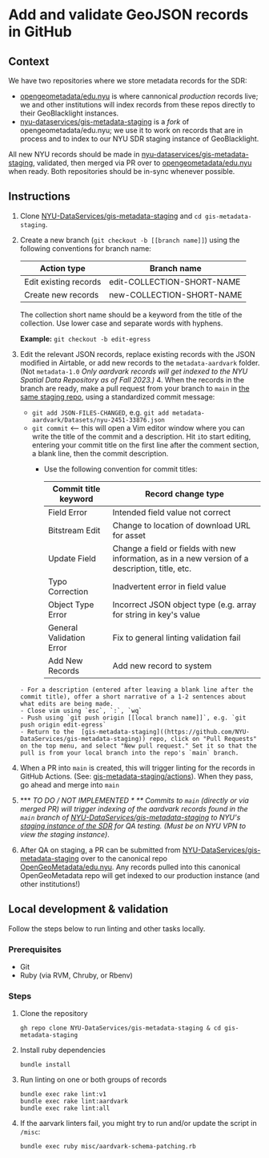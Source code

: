 # Add and validate GeoJSON records in GitHub

## Context
We have two repositories where we store metadata records for the SDR:
- [opengeometadata/edu.nyu](https://github.com/opengeometadata/edu.nyu) is where cannonical *production* records live; we and other institutions will index records from these repos directly to their GeoBlacklight instances.
- [nyu-dataservices/gis-metadata-staging](https://github.com/NYU-DataServices/gis-metadata-staging) is a *fork* of opengeometadata/edu.nyu; we use it to work on records that are in process and to index to our NYU SDR staging instance of GeoBlacklight.

All new NYU records should be made in [nyu-dataservices/gis-metadata-staging](https://github.com/NYU-DataServices/gis-metadata-staging), validated, then merged via PR over to [opengeometadata/edu.nyu](https://github.com/opengeometadata/edu.nyu) when ready. Both repositories should be in-sync whenever possible.

## Instructions

1. Clone [NYU-DataServices/gis-metadata-staging](https://github.com/NYU-DataServices/gis-metadata-staging) and `cd gis-metadata-staging`.
2. Create a new branch (`git checkout -b [[branch name]]`) using the following conventions for branch name:

    | Action type | Branch name |
    | --- | --- |
    | Edit existing records | edit-COLLECTION-SHORT-NAME |
    | Create new records | new-COLLECTION-SHORT-NAME |

    The collection short name should be a keyword from the title of the collection. Use lower case and separate words with hyphens.

    **Example:** `git checkout -b edit-egress`

3. Edit the relevant JSON records, replace existing records with the JSON modified in Airtable, or add new records to the `metadata-aardvark` folder. (Not `metadata-1.0` *Only aardvark records will get indexed to the NYU Spatial Data Repository as of Fall 2023.)*
   4. When the records in the branch are ready, make a pull request from your branch to `main` in [the same staging repo]((https://github.com/NYU-DataServices/gis-metadata-staging)), using a standardized commit message:
      - `git add JSON-FILES-CHANGED`, e.g. `git add metadata-aardvark/Datasets/nyu-2451-33876.json`
      - `git commit` <-- this will open a Vim editor window where you can write the title of the commit and a description. Hit `i`to start editing, entering your commit title on the first line after the comment section, a blank line, then the commit description.
        - Use the following convention for commit titles:
     
             | Commit title keyword | Record change type                                                                               |
             | --- |--------------------------------------------------------------------------------------------------|
             | Field Error | Intended field value not correct                                                                 |
             | Bitstream Edit | Change to location of download URL for asset                                                     |
             | Update Field | Change a field or fields with new information, as in a new version of a description, title, etc. | 
             | Typo Correction | Inadvertent error in field value                                                                 |
             | Object Type Error | Incorrect JSON object type (e.g. array for string in key's value                                 |
             | General Validation Error | Fix to general linting validation fail                                                           |
             | Add New Records | Add new record to system                                                                         |
   
       - For a description (entered after leaving a blank line after the commit title), offer a short narrative of a 1-2 sentences about what edits are being made.
       - Close vim using `esc`, `:`, `wq`
       - Push using `git push origin [[local branch name]]`, e.g. `git push origin edit-egress`
       - Return to the  [gis-metadata-staging]((https://github.com/NYU-DataServices/gis-metadata-staging)) repo, click on "Pull Requests" on the top menu, and select "New pull request." Set it so that the pull is from your local branch into the repo's `main` branch.

4. When a PR into `main` is created, this will trigger linting for the records in GitHub Actions. (See: [gis-metadata-staging/actions](https://github.com/NYU-DataServices/gis-metadata-staging/actions/workflows/lint.yml)). When they pass, go ahead and merge into `main`
3. *** *TO DO / NOT IMPLEMENTED * ** Commits to `main` (directly or via merged PR) will trigger indexing of the aardvark records found in the `main` branch of [NYU-DataServices/gis-metadata-staging](https://github.com/NYU-DataServices/gis-metadata-staging) to NYU's [staging instance of the SDR](https://geo-stage.library.nyu.edu/) for QA testing.* *(Must be on NYU VPN to view the staging instance)*.
4. After QA on staging, a PR can be submitted from [NYU-DataServices/gis-metadata-staging](https://github.com/NYU-DataServices/gis-metadata-staging) over to the canonical repo [OpenGeoMetadata/edu.nyu](https://github.com/OpenGeoMetadata/edu.nyu). Any records pulled into this canonical OpenGeoMetadata repo will get indexed to our production instance (and other institutions!)


## Local development & validation

Follow the steps below to run linting and other tasks locally.

### Prerequisites 
- Git
- Ruby (via RVM, Chruby, or Rbenv)
  
### Steps
1. Clone the repository
    ```
    gh repo clone NYU-DataServices/gis-metadata-staging & cd gis-metadata-staging
    ```
2. Install ruby dependencies
    ```
    bundle install
    ```
3. Run linting on one or both groups of records
   ```
   bundle exec rake lint:v1
   bundle exec rake lint:aardvark
   bundle exec rake lint:all
   ```
4. If the aarvark linters fail, you might try to run and/or update the script in `/misc`:
   ```
   bundle exec ruby misc/aardvark-schema-patching.rb
   ```
